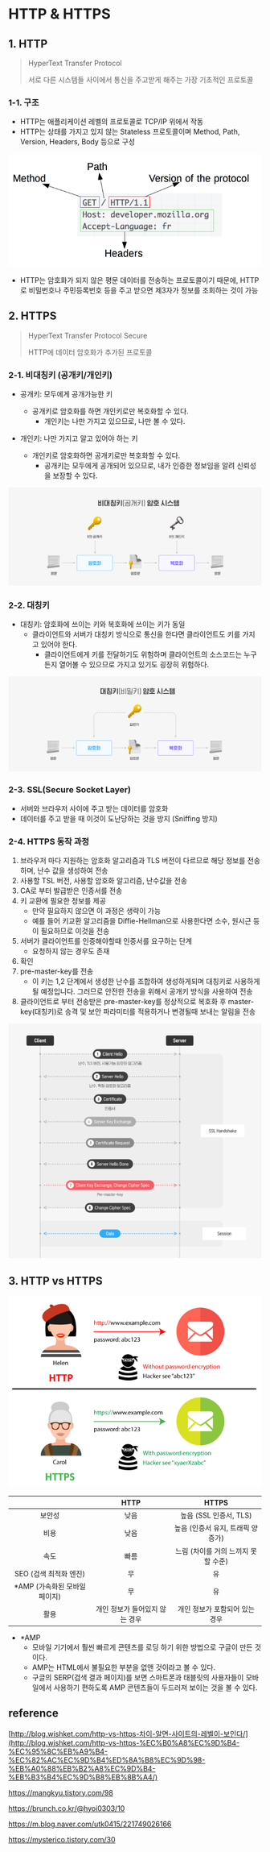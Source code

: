 # HTTP & HTTPS



## 1. HTTP

> HyperText Transfer Protocol
>
> 서로 다른 시스템들 사이에서 통신을 주고받게 해주는 가장 기초적인 프로토콜



### 1-1. 구조

- HTTP는 애플리케이션 레벨의 프로토콜로 TCP/IP 위에서 작동
- HTTP는 상태를 가지고 있지 않는 Stateless 프로토콜이며 Method, Path, Version, Headers, Body 등으로 구성

![HTTP 구조](HTTP구조.png)

- HTTP는 암호화가 되지 않은 평문 데이터를 전송하는 프로토콜이기 때문에, HTTP로 비밀번호나 주민등록번호 등을 주고 받으면 제3자가 정보를 조회하는 것이 가능





## 2. HTTPS

> HyperText Transfer Protocol Secure
>
>  HTTP에 데이터 암호화가 추가된 프로토콜



### 2-1. 비대칭키 (공개키/개인키)

- 공개키: 모두에게 공개가능한 키
  - 공개키로 암호화를 하면 개인키로만 복호화할 수 있다. 
    - 개인키는 나만 가지고 있으므로, 나만 볼 수 있다.

- 개인키: 나만 가지고 알고 있어야 하는 키
  - 개인키로 암호화하면 공개키로만 복호화할 수 있다.
    - 공개키는 모두에게 공개되어 있으므로, 내가 인증한 정보임을 알려 신뢰성을 보장할 수 있다.

![비대칭키](비대칭키.png)



### 2-2. 대칭키

- 대칭키: 암호화에 쓰이는 키와 복호화에 쓰이는 키가 동일
  - 클라이언트와 서버가 대칭키 방식으로 통신을 한다면 클라이언트도 키를 가지고 있어야 한다.
    - 클라이언트에게 키를 전달하기도 위험하며 클라이언트의 소스코드는 누구든지 열어볼 수 있으므로 가지고 있기도 굉장히 위험하다.

![대칭키](대칭키.png)



### 2-3. SSL(Secure Socket Layer)

- 서버와 브라우저 사이에 주고 받는 데이터를 암호화
- 데이터를 주고 받을 때 이것이 도난당하는 것을 방지 (Sniffing 방지)



### 2-4. HTTPS 동작 과정

1. 브라우저 마다 지원하는 암호화 알고리즘과 TLS 버전이 다르므로 해당 정보를 전송하며, 난수 값을 생성하여 전송
2. 사용할 TSL 버전, 사용할 암호화 알고리즘, 난수값을 전송
3. CA로 부터 발급받은 인증서를 전송
4. 키 교환에 필요한 정보를 제공
   - 만약 필요하지 않으면 이 과정은 생략이 가능 
   - 예를 들어 키교환 알고리즘을 Diffie-Hellman으로 사용한다면 소수, 원시근 등이 필요하므로 이것을 전송
5. 서버가 클라이언트를 인증해야할때 인증서를 요구하는 단계
   - 요청하지 않는 경우도 존재
6. 확인
7. pre-master-key를 전송
   - 이 키는 1,2 단계에서 생성한 난수를 조합하여 생성하게되며 대칭키로 사용하게될 예정입니다. 그러므로 안전한 전송을 위해서 공개키 방식을 사용하여 전송
8. 클라이언트로 부터 전송받은 pre-master-key를 정상적으로 복호화 후 master-key(대칭키)로 승격 및 보안 파라미터를 적용하거나 변경될때 보내는 알림을 전송

![HTTP 동작과정](HTTP동작과정.png)







## 3. HTTP vs HTTPS

![HTTP & HTTPS 차이](HTTP&HTTPS차이.png)

|                               |              HTTP              |                HTTPS                |
| :---------------------------: | :----------------------------: | :---------------------------------: |
|            보안성             |              낮음              |       높음 (SSL 인증서, TLS)        |
|             비용              |              낮음              | 높음 (인증서 유지, 트래픽 양 증가)  |
|             속도              |              빠름              | 느림 (차이를 거의 느끼지 못할 수준) |
|    SEO (검색 최적화 엔진)     |               무               |                 유                  |
| *AMP (가속화된 모바일 페이지) |               무               |                 유                  |
|             활용              | 개인 정보가 들어있지 않는 경우 |   개인 정보가 포함되어 있는 경우    |

- *AMP
  - 모바일 기기에서 훨씬 빠르게 콘텐츠를 로딩 하기 위한 방법으로 구글이 만든 것이다.
  - AMP는 HTML에서 불필요한 부분을 없앤 것이라고 볼 수 있다. 
  - 구글의 SERP(검색 결과 페이지)를 보면 스마트폰과 태블릿의 사용자들이 모바일에서 사용하기 편하도록 AMP 콘텐츠들이 두드러져 보이는 것을 볼 수 있다.







## reference

[http://blog.wishket.com/http-vs-https-차이-알면-사이트의-레벨이-보인다/](http://blog.wishket.com/http-vs-https-%EC%B0%A8%EC%9D%B4-%EC%95%8C%EB%A9%B4-%EC%82%AC%EC%9D%B4%ED%8A%B8%EC%9D%98-%EB%A0%88%EB%B2%A8%EC%9D%B4-%EB%B3%B4%EC%9D%B8%EB%8B%A4/)

https://mangkyu.tistory.com/98

https://brunch.co.kr/@hyoi0303/10

https://m.blog.naver.com/utk0415/221749026166

https://mysterico.tistory.com/30
